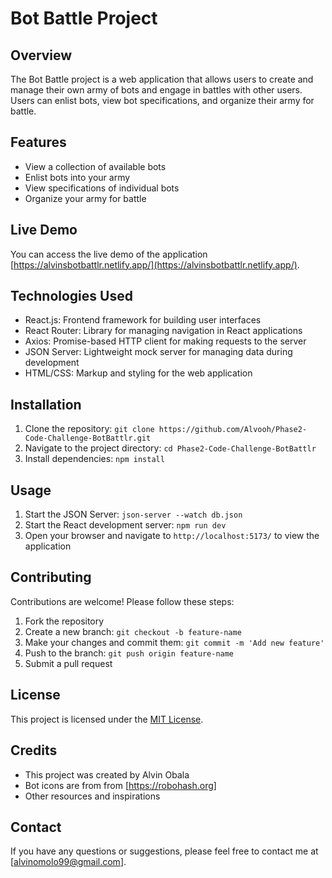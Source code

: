 # Bot Battle Project

## Overview
The Bot Battle project is a web application that allows users to create and manage their own army of bots and engage in battles with other users. Users can enlist bots, view bot specifications, and organize their army for battle.

## Features
- View a collection of available bots
- Enlist bots into your army
- View specifications of individual bots
- Organize your army for battle

## Live Demo

You can access the live demo of the application [https://alvinsbotbattlr.netlify.app/](https://alvinsbotbattlr.netlify.app/).

## Technologies Used
- React.js: Frontend framework for building user interfaces
- React Router: Library for managing navigation in React applications
- Axios: Promise-based HTTP client for making requests to the server
- JSON Server: Lightweight mock server for managing data during development
- HTML/CSS: Markup and styling for the web application

## Installation
1. Clone the repository: `git clone https://github.com/Alvooh/Phase2-Code-Challenge-BotBattlr.git`
2. Navigate to the project directory: `cd Phase2-Code-Challenge-BotBattlr`
3. Install dependencies: `npm install`

## Usage
1. Start the JSON Server: `json-server --watch db.json`
2. Start the React development server: `npm run dev`
3. Open your browser and navigate to `http://localhost:5173/` to view the application

## Contributing
Contributions are welcome! Please follow these steps:
1. Fork the repository
2. Create a new branch: `git checkout -b feature-name`
3. Make your changes and commit them: `git commit -m 'Add new feature'`
4. Push to the branch: `git push origin feature-name`
5. Submit a pull request

## License
This project is licensed under the [MIT License](https://opensource.org/licenses/MIT).

## Credits
- This project was created by Alvin Obala
- Bot icons are from from [https://robohash.org]
- Other resources and inspirations

## Contact
If you have any questions or suggestions, please feel free to contact me at [alvinomolo99@gmail.com]. 